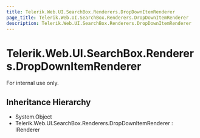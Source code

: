 ```yaml
---
title: Telerik.Web.UI.SearchBox.Renderers.DropDownItemRenderer
page_title: Telerik.Web.UI.SearchBox.Renderers.DropDownItemRenderer
description: Telerik.Web.UI.SearchBox.Renderers.DropDownItemRenderer
---
```


# Telerik.Web.UI.SearchBox.Renderers.DropDownItemRenderer

For internal use only.

## Inheritance Hierarchy

* System.Object
* Telerik.Web.UI.SearchBox.Renderers.DropDownItemRenderer : IRenderer

